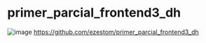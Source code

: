 # primer_parcial_frontend3_dh
![image](https://github.com/ezestom/primer_parcial_frontend3_dh/assets/100095709/699af73c-16a0-42fb-8685-d8331dc46d7d)
https://github.com/ezestom/primer_parcial_frontend3_dh

